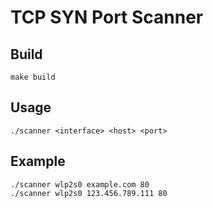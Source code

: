 # TCP SYN Port Scanner

## Build
    
    make build

## Usage

    ./scanner <interface> <host> <port>

## Example

    ./scanner wlp2s0 example.com 80
    ./scanner wlp2s0 123.456.789.111 80
